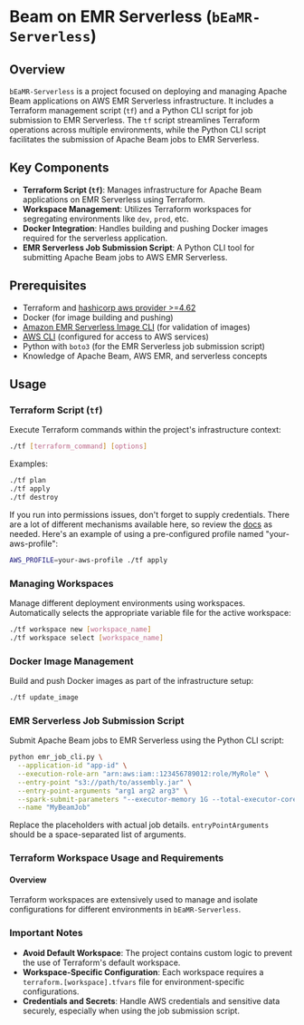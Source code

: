 # Beam on EMR Serverless (`bEaMR-Serverless`)

## Overview

`bEaMR-Serverless` is a project focused on deploying and managing Apache Beam applications on AWS EMR Serverless infrastructure. It includes a Terraform management script (`tf`) and a Python CLI script for job submission to EMR Serverless. The `tf` script streamlines Terraform operations across multiple environments, while the Python CLI script facilitates the submission of Apache Beam jobs to EMR Serverless.

## Key Components

- **Terraform Script (`tf`)**: Manages infrastructure for Apache Beam applications on EMR Serverless using Terraform.
- **Workspace Management**: Utilizes Terraform workspaces for segregating environments like `dev`, `prod`, etc.
- **Docker Integration**: Handles building and pushing Docker images required for the serverless application.
- **EMR Serverless Job Submission Script**: A Python CLI tool for submitting Apache Beam jobs to AWS EMR Serverless.

## Prerequisites

- Terraform and [hashicorp aws provider >=4.62](https://registry.terraform.io/providers/hashicorp/aws/latest/docs)
- Docker (for image building and pushing)
- [Amazon EMR Serverless Image CLI](https://github.com/awslabs/amazon-emr-serverless-image-cli) (for validation of images)
- [AWS CLI](https://aws.amazon.com/cli/) (configured for access to AWS services)
- Python with `boto3` (for the EMR Serverless job submission script)
- Knowledge of Apache Beam, AWS EMR, and serverless concepts

## Usage

### Terraform Script (`tf`)

Execute Terraform commands within the project's infrastructure context:

```bash
./tf [terraform_command] [options]
```

Examples:

```bash
./tf plan
./tf apply
./tf destroy
```

If you run into permissions issues, don't forget to supply credentials. There are a lot of different mechanisms available here, so review the [docs](https://docs.aws.amazon.com/cli/latest/userguide/cli-chap-authentication.html) as needed. Here's an example of using a pre-configured profile named "your-aws-profile":

```bash
AWS_PROFILE=your-aws-profile ./tf apply
```

### Managing Workspaces

Manage different deployment environments using workspaces. Automatically selects the appropriate variable file for the active workspace:

```bash
./tf workspace new [workspace_name]
./tf workspace select [workspace_name]
```

### Docker Image Management

Build and push Docker images as part of the infrastructure setup:

```bash
./tf update_image
```

### EMR Serverless Job Submission Script

Submit Apache Beam jobs to EMR Serverless using the Python CLI script:

```bash
python emr_job_cli.py \
  --application-id "app-id" \
  --execution-role-arn "arn:aws:iam::123456789012:role/MyRole" \
  --entry-point "s3://path/to/assembly.jar" \
  --entry-point-arguments "arg1 arg2 arg3" \
  --spark-submit-parameters "--executor-memory 1G --total-executor-cores 2" \
  --name "MyBeamJob"
```

Replace the placeholders with actual job details. `entryPointArguments` should be a space-separated list of arguments.

### Terraform Workspace Usage and Requirements

#### Overview

Terraform workspaces are extensively used to manage and isolate configurations for different environments in `bEaMR-Serverless`. 

### Important Notes

- **Avoid Default Workspace**: The project contains custom logic to prevent the use of Terraform's default workspace.
- **Workspace-Specific Configuration**: Each workspace requires a `terraform.[workspace].tfvars` file for environment-specific configurations.
- **Credentials and Secrets**: Handle AWS credentials and sensitive data securely, especially when using the job submission script.